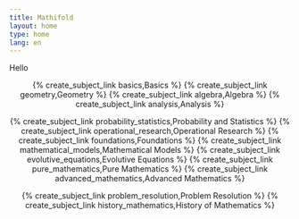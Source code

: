 ```yaml
---
title: Mathifold
layout: home
type: home
lang: en
---
```


Hello

<div style="position: relative;" align="center">

{% create_subject_link basics,Basics %}
{% create_subject_link geometry,Geometry %}
{% create_subject_link algebra,Algebra %}
{% create_subject_link analysis,Analysis %}

</div>

<div style="position: relative;" align="center">

{% create_subject_link probability_statistics,Probability and Statistics %}
{% create_subject_link operational_research,Operational Research %}
{% create_subject_link foundations,Foundations %}
{% create_subject_link mathematical_models,Mathematical Models %}
{% create_subject_link evolutive_equations,Evolutive Equations %}
{% create_subject_link pure_mathematics,Pure Mathematics %}
{% create_subject_link advanced_mathematics,Advanced Mathematics %}

</div>

<div style="position: relative;" align="center">

{% create_subject_link problem_resolution,Problem Resolution %}
{% create_subject_link history_mathematics,History of Mathematics %}

</div>

